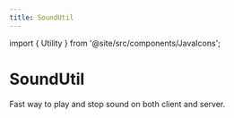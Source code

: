 ```yaml
---
title: SoundUtil
---
```


import { Utility } from '@site/src/components/JavaIcons';

# SoundUtil <Utility/>

Fast way to play and stop sound on both client and server.